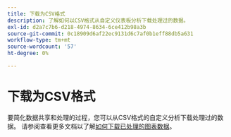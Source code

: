 ```yaml
---
title: 下载为CSV格式
description: 了解如何以CSV格式从自定义仪表板分析下载处理过的数据。
exl-id: d2a7c7b6-d218-4974-8634-6ce412b98a3b
source-git-commit: 0c18909d6af22ec9131d6c7af0b1eff88db5a631
workflow-type: tm+mt
source-wordcount: '57'
ht-degree: 0%

---
```


# 下载为CSV格式

要简化数据共享和处理的过程，您可以从CSV格式的自定义分析下载处理过的数据。 请参阅查看更多文档以了解[如何下载已处理的图表数据](./view-more.md#download-csv)。
